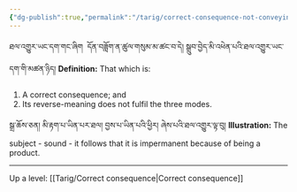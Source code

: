 ```yaml
---
{"dg-publish":true,"permalink":"/tarig/correct-consequence-not-conveying-a-proof/"}
---
```


ཐལ་འགྱུར་ཡང་དག་གང་ཞིག  དོན་བཟློག་ན་ཚུལ་གསུམ་མ་ཚང་བ་དེ། སྒྲུབ་བྱེད་མི་འཕེན་པའི་ཐལ་འགྱུར་ཡང་དག་གི་མཚན་ཉིད།
**Definition:** That which is:
1. A correct consequence; and
2. Its reverse-meaning does not fulfil the three modes.

སྒྲ་ཆོས་ཅན། མི་རྟག་པ་ཡིན་པར་ཐལ། བྱས་པ་ཡིན་པའི་ཕྱིར། ཞེས་པའི་ཐལ་འགྱུར་ལྟ་བུ།
**Illustration:** The subject - sound - it follows that it is impermanent because of being a product.

---
Up a level: [[Tarig/Correct consequence\|Correct consequence]]